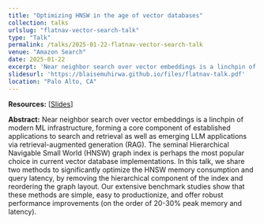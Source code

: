```yaml
---
title: "Optimizing HNSW in the age of vector databases"
collection: talks
urlslug: "flatnav-vector-search-talk"
type: "Talk"
permalink: /talks/2025-01-22-flatnav-vector-search-talk
venue: "Amazon Search"
date: 2025-01-22
excerpt: 'Near neighbor search over vector embeddings is a linchpin of modern ML infrastructure, forming a core component of established applications to search and retrieval as well as emerging LLM applications via retrieval-augmented generation (RAG). The seminal Hierarchical Navigable Small World (HNSW) graph index is perhaps the most popular choice in current vector database implementations. In this talk, we share two methods to significantly optimize the HNSW memory consumption and query latency, by removing the hierarchical component of the index and reordering the graph layout. Our extensive benchmark studies show that these methods are simple, easy to productionize, and offer robust performance improvements (on the order of 20-30% peak memory and latency).'
slidesurl: 'https://blaisemuhirwa.github.io/files/flatnav-talk.pdf'
location: "Palo Alto, CA"
---
```


**Resources:** [[Slides](https://blaisemuhirwa.github.io/files/flatnav-talk.pdf)]

**Abstract:**
Near neighbor search over vector embeddings is a linchpin of modern ML infrastructure, forming a core component of established applications to search and retrieval as well as emerging LLM applications via retrieval-augmented generation (RAG). The seminal Hierarchical Navigable Small World (HNSW) graph index is perhaps the most popular choice in current vector database implementations. In this talk, we share two methods to significantly optimize the HNSW memory consumption and query latency, by removing the hierarchical component of the index and reordering the graph layout. Our extensive benchmark studies show that these methods are simple, easy to productionize, and offer robust performance improvements (on the order of 20-30% peak memory and latency).
